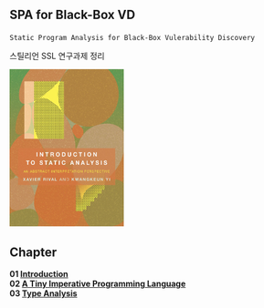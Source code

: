 ## SPA for Black-Box VD

`Static Program Analysis for Black-Box Vulerability Discovery` <br>

스틸리언 SSL 연구과제 정리 <br>

<img src="img/SPA_Front.png" width=200><br>

## Chapter
**01 [Introduction](https://github.com/waeandway/SPA/blob/master/Chapter/01.md)** <br>
**02 [A Tiny Imperative Programming Language](https://github.com/waeandway/SPA/blob/master/Chapter/02.md)** <br>
**03 [Type Analysis](https://github.com/waeandway/SPA/blob/master/Chapter/03.md)** <br>
